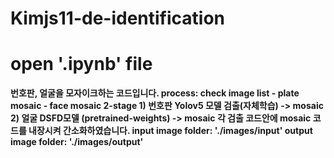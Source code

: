# Kimjs11-de-identification

# open '.ipynb' file
<b/>
번호판, 얼굴을 모자이크하는 코드입니다.  
<b/>
process: check image list - plate mosaic - face mosaic  
2-stage 
1) 번호판 Yolov5 모델 검출(자체학습) -> mosaic <b/>
2) 얼굴 DSFD모델 (pretrained-weights) -> mosaic  <b/>
각 검출 코드안에 mosaic 코드를 내장시켜 간소화하였습니다. <b/>
input image folder: './images/input' <b/>
output image folder: './images/output' <b/>
